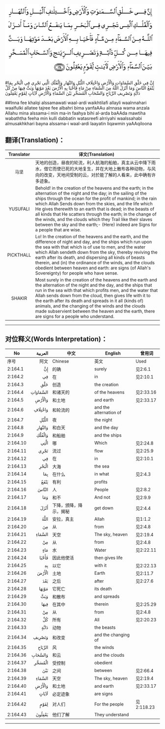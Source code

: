 ![002:164](images/002_164.gif)

#إِنَّ فِي خَلْقِ السَّمَاوَاتِ وَالْأَرْضِ وَاخْتِلَافِ اللَّيْلِ وَالنَّهَارِ وَالْفُلْكِ الَّتِي تَجْرِي فِي الْبَحْرِ بِمَا يَنْفَعُ النَّاسَ وَمَا أَنْزَلَ اللَّهُ مِنَ السَّمَاءِ مِنْ مَاءٍ فَأَحْيَا بِهِ الْأَرْضَ بَعْدَ مَوْتِهَا وَبَثَّ فِيهَا مِنْ كُلِّ دَابَّةٍ وَتَصْرِيفِ الرِّيَاحِ وَالسَّحَابِ الْمُسَخَّرِ بَيْنَ السَّمَاءِ وَالْأَرْضِ لَآيَاتٍ لِقَوْمٍ يَعْقِلُونَ

##Inna fee khalqi alssamawati waal-ardi waikhtilafi allayli waalnnahari waalfulki allatee tajree fee albahri bima yanfaAAu alnnasa wama anzala Allahu mina alssama-i min ma-in faahya bihi al-arda baAAda mawtiha wabaththa feeha min kulli dabbatin watasreefi alrriyahi waalssahabi almusakhkhari bayna alssama-i waal-ardi laayatin liqawmin yaAAqiloona 

## 翻译(Translation)：

| Translator | 译文(Translation)                                            |
| :--------: | ------------------------------------------------------------ |
|    马坚    | 天地的创造，昼夜的轮流，利人航海的船舶，真主从云中降下雨水，借它而使已死的大地复生，并在大地上散布各种动物，与风向的改变，天地间受制的云，对於能了解的人看来，此中确有许多迹象。 |
|  YUSUFALI  | Behold! in the creation of the heavens and the earth; in the alternation of the night and the day; in the sailing of the ships through the ocean for the profit of mankind; in the rain which Allah Sends down from the skies, and the life which He gives therewith to an earth that is dead; in the beasts of all kinds that He scatters through the earth; in the change of the winds, and the clouds which they Trail like their slaves between the sky and the earth;- (Here) indeed are Signs for a people that are wise. |
| PICKTHALL  | Lo! In the creation of the heavens and the earth, and the difference of night and day, and the ships which run upon the sea with that which is of use to men, and the water which Allah sendeth down from the sky, thereby reviving the earth after its death, and dispersing all kinds of beasts therein, and (in) the ordinance of the winds, and the clouds obedient between heaven and earth: are signs (of Allah's Sovereignty) for people who have sense. |
|   SHAKIR   | Most surely in the creation of the heavens and the earth and the alternation of the night and the day, and the ships that run in the sea with that which profits men, and the water that Allah sends down from the cloud, then gives life with it to the earth after its death and spreads in it all (kinds of) animals, and the changing of the winds and the clouds made subservient between the heaven and the earth, there are signs for a people who understand. |

---

## 对位释义(Words Interpretation)：

| No       |  العربية | 中文                   | English                | 曾用词     |
| -------- | -------: | ---------------------- | ---------------------- | ---------- |
| 序号     |     阿文 | Chinese                | 英文                   | Used       |
| 2:164.1  |       إِنَّ | 的确                   | surely                 | 见2:6.1    |
| 2:164.2  |       فِي | 在                     | in                     | 见2:10.1   |
| 2:164.3  |      خَلْقِ | 创造                   | the creation           |            |
| 2:164.4  | السَّمَاوَاتِ | 和诸天的               | of the heavens         | 见2:33.16  |
| 2:164.5  |   وَالْأَرْضِ | 和土地                 | and earth              | 见2:33.17  |
| 2:164.6  |  وَاخْتِلَافِ | 和轮流的               | and the alternation of |            |
| 2:164.7  |    اللَّيْلِ | 夜                     | the night              |            |
| 2:164.8  |  وَالنَّهَارِ | 和白天                 | and the day            |            |
| 2:164.9  |   وَالْفُلْكِ | 和船舶                 | and the ships          |            |
| 2:164.10 |     الَّتِي | 哪                     | Which                  | 见2:24.8   |
| 2:164.11 |     تَجْرِي | 流过                   | flow                   | 见2:25.9   |
| 2:164.12 |       فِي | 在                     | in                     | 见2:10.1   |
| 2:164.13 |    الْبَحْرِ | 大海                   | the sea                |            |
| 2:164.14 |      بِمَا | 在什么                 | in what                | 见2:4.3    |
| 2:164.15 |     يَنْفَعُ | 有利                   | profits                |            |
| 2:164.16 |    النَّاسَ | 人                     | People                 | 见2:8.2    |
| 2:164.17 |      وَمَا | 和不                   | And not                | 见2:9.9    |
| 2:164.18 |     أَنْزَلَ | 下降，颁降，降示，揭秘 | get down               | 见2:4.4    |
| 2:164.19 |     اللَّهُ | 安拉，真主             | Allah                  | 见1:1.2    |
| 2:164.20 |       مِنَ | 从                     | from                   | 见2:4.8    |
| 2:164.21 |   السَّمَاءِ | 天空                   | The sky, heaven        | 见2:19.4   |
| 2:164.22 |       مِنْ | 从                     | from                   | 见2:4.8    |
| 2:164.23 |      مَاءٍ | 水                     | Water                  | 见2:22.11  |
| 2:164.24 |    فَأَحْيَا | 因此他使活             | then gives life        |            |
| 2:164.25 |       بِهِ | 以它                   | with it                | 见2:22.13  |
| 2:164.26 |    الْأَرْضَ | 土地                   | Earth                  | 见2:11.7   |
| 2:164.27 |      بَعْدَ | 之后                   | after                  | 见2:27.6   |
| 2:164.28 |    مَوْتِهَا | 它死亡                 | its death              |            |
| 2:164.29 |      وَبَثَّ | 和散布                 | and spreads            |            |
| 2:164.30 |     فِيهَا | 在其中                 | therein                | 见2:25.29  |
| 2:164.31 |       مِنْ | 从                     | from                   | 见2:4.8    |
| 2:164.32 |       كُلِّ | 所有                   | All                    | 见2:20.23  |
| 2:164.33 |     دَابَّةٍ | 动物                   | the beasts             |            |
| 2:164.34 |   وَتَصْرِيفِ | 和改变                 | and the changing of    |            |
| 2:164.35 |   الرِّيَاحِ | 风                     | the winds              |            |
| 2:164.36 |  وَالسَّحَابِ | 和云                   | and the clouds         |            |
| 2:164.37 |   الْمُسَخَّرِ | 受控制                 | obedient               |            |
| 2:164.38 |      بَيْنَ | 之间                   | between                | 见2:66.4   |
| 2:164.39 |   السَّمَاءِ | 天空                   | The sky, heaven        | 见2:19.4   |
| 2:164.40 |   وَالْأَرْضِ | 和土地                 | and earth              | 见2:33.17  |
| 2:164.41 |    لَآيَاتٍ | 必定迹象               | are signs              |            |
| 2:164.42 |     لِقَوْمٍ | 对人们                 | For the people         | 见2:118.23 |
| 2:164.43 |   يَعْقِلُونَ | 他们了解               | They understand        |            |

---

